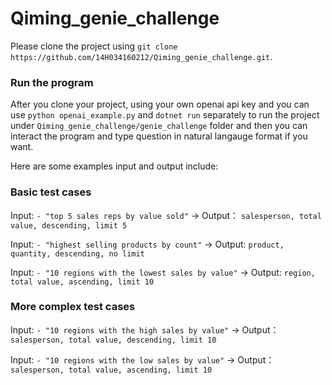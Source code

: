 # Qiming_genie_challenge

Please clone the project using `git clone https://github.com/14H034160212/Qiming_genie_challenge.git`.

### Run the program
After you clone your project, using your own openai api key and you can use `python openai_example.py` and `dotnet run` separately to run the project under `Qiming_genie_challenge/genie_challenge` folder and then you can interact the program and type question in natural langauge format if you want.

Here are some examples input and output include:
### Basic test cases
Input: `- "top 5 sales reps by value sold"` -> Output： `salesperson, total value, descending, limit 5`

Input: `- "highest selling products by count"` -> Output: `product, quantity, descending, no limit`

Input: `- "10 regions with the lowest sales by value"` -> Output: `region, total value, ascending, limit 10`

### More complex test cases
Input: `- "10 regions with the high sales by value"` -> Output： `salesperson, total value, descending, limit 10`

Input: `- "10 regions with the low sales by value"` -> Output： `salesperson, total value, ascending, limit 10`
